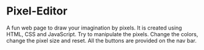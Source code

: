 # Pixel-Editor
A fun web page to draw your imagination by pixels. It is created using HTML, CSS and JavaScript. Try to manipulate the pixels. Change the colors, change the pixel size and reset. All the buttons are provided on the nav bar.
